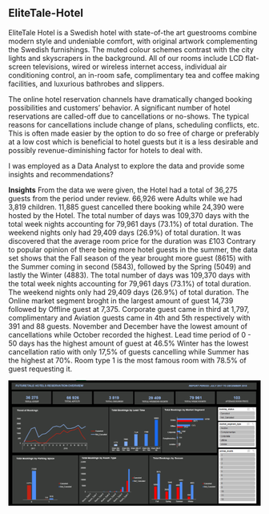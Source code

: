 ## EliteTale-Hotel
EliteTale Hotel is a Swedish hotel with state-of-the art guestrooms combine modern style and undeniable
comfort, with original artwork complementing the Swedish furnishings. The
muted colour schemes contrast with the city lights and skyscrapers in the
background. All of our rooms include LCD flat-screen televisions, wired or
wireless internet access, individual air conditioning control, an in-room
safe, complimentary tea and coffee making facilities, and luxurious
bathrobes and slippers.

The online hotel reservation channels have
dramatically changed booking possibilities and
customers’ behavior. A significant number of
hotel reservations are called-off due to
cancellations or no-shows. The typical reasons
for cancellations include change of plans,
scheduling conflicts, etc. This is often made
easier by the option to do so free of charge or
preferably at a low cost which is beneficial to
hotel guests but it is a less desirable and
possibly revenue-diminishing factor for hotels
to deal with.

I was employed as a Data
Analyst to explore the data and provide
some insights and recommendations?

**Insights**
From the data we were given, the Hotel had a total of 36,275 guests from the period under review. 66,926 were Adults while we had 3,819 children. 11,885 guest cancelled there booking while 24,390 were hosted by the Hotel.
The total number of days was 109,370 days with the total week nights accounting for 79,961 days (73.1%) of total duration. The weekend nights only had 29,409 days (26.9%) of total duration.
It was discovered that the average room price for the duration was £103
Contrary to popular opinion of there being more hotel guests in the summer, the data set shows that the Fall season of the year brought more guest (8615) with the Summer coming in second (5843), followed by the Spring (5049) and lastly the Winter (4883).
The total number of days was 109,370 days with the total week nights accounting for 79,961 days (73.1%) of total duration. The weekend nights only had 29,409 days (26.9%) of total duration.
The Online market segment broght in the largest amount of guest 14,739 followed by Offline guest at 7,375. Corporate guest came in third at 1,797, complimentary and Aviation guests came in 4th and 5th respectively with 391 and 88 guests.
November and December have the lowest amount of cancellations while October recorded the highest.
Lead time period of 0 - 50 days has the highest amount of guest at 46.5%
Winter has the lowest cancellation ratio with only 17,5% of guests cancelling while Summer has the highest at 70%.
Room type 1 is the most famous room with 78.5% of guest requesting it.


<img src="EliteHotelDashboard.PNG" width="1000">
